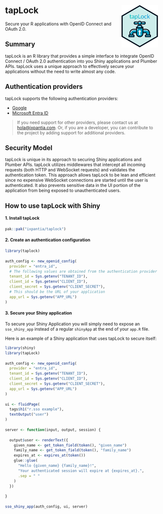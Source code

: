 # tapLock <img src="man/figures/tapLock.png" align="right" width=120 height=139 alt="" />

Secure your R applications with OpenID Connect and OAuth 2.0.

## Summary

tapLock is an R library that provides a simple interface to
integrate OpenID Connect / OAuth 2.0 authentication into you Shiny
applications and Plumber APIs. tapLock uses a unique approach to
effectively secure your applications without the need to write almost
any code.

## Authentication providers

tapLock supports the following authentication providers:

- [Google](https://developers.google.com/identity/protocols/oauth2/openid-connect)
- [Microsoft Entra ID](https://www.microsoft.com/en-us/security/business/identity-access/microsoft-entra-id)

> If you need support for other providers, please contact us at
> [hola@ixpantia.com](mailto:hola@ixpantia.com). Or, if you are a
> developer, you can contribute to the project by adding support for
> additional providers.

## Security Model

tapLock is unique in its approach to securing Shiny applications and
Plumber APIs. tapLock utilizes middlewares that intercept all incoming
requests (both HTTP and WebSocket requests) and validates the
authentication token. This approach allows tapLock to be lean and
efficient since no expensive WebSocket connections are started until
the user is authenticated. It also prevents sensitive data in the UI
portion of the application from being exposed to unauthenticated users.

## How to use tapLock with Shiny

#### 1. Install tapLock

``` r
pak::pak("ixpantia/taplock")
```

#### 2. Create an authentication configuration

``` r
library(taplock)

auth_config <- new_openid_config(
  provider = "entra_id",
  # The following values are obtained from the authentication provider
  tenant_id = Sys.getenv("TENANT_ID"),
  client_id = Sys.getenv("CLIENT_ID"),
  client_secret = Sys.getenv("CLIENT_SECRET"),
  # This should be the URL of your application
  app_url = Sys.getenv("APP_URL")
)
```

#### 3. Secure your Shiny application

To secure your Shiny Application you will simply need to expose
an `sso_shiny_app` instead of a regular `shinyApp` at the end of your
`app.R` file.

Here is an example of a Shiny application that uses tapLock to secure
itself:

``` r
library(shiny)
library(tapLock)

auth_config <- new_openid_config(
  provider = "entra_id",
  tenant_id = Sys.getenv("TENANT_ID"),
  client_id = Sys.getenv("CLIENT_ID"),
  client_secret = Sys.getenv("CLIENT_SECRET"),
  app_url = Sys.getenv("APP_URL")
)

ui <- fluidPage(
  tags$h1("r.sso example"),
  textOutput("user")
)

server <- function(input, output, session) {

  output$user <- renderText({
    given_name <- get_token_field(token(), "given_name")
    family_name <- get_token_field(token(), "family_name")
    expires_at <- expires_at(token())
    glue::glue(
      "Hello {given_name} {family_name}!",
      "Your authenticated session will expire at {expires_at}.",
      .sep = " "
    )
  })

}

sso_shiny_app(auth_config, ui, server)
```

